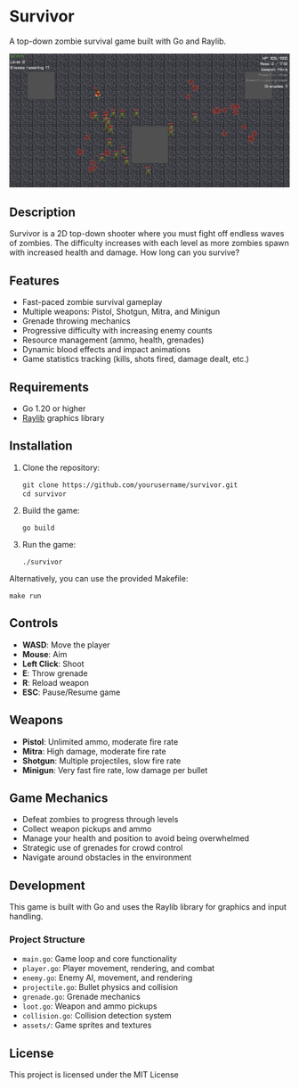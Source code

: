 # Survivor

A top-down zombie survival game built with Go and Raylib.


![Survivor Game](assets/preview.png)


## Description

Survivor is a 2D top-down shooter where you must fight off endless waves of zombies. The difficulty increases with each level as more zombies spawn with increased health and damage. How long can you survive?

## Features

- Fast-paced zombie survival gameplay
- Multiple weapons: Pistol, Shotgun, Mitra, and Minigun
- Grenade throwing mechanics
- Progressive difficulty with increasing enemy counts
- Resource management (ammo, health, grenades)
- Dynamic blood effects and impact animations
- Game statistics tracking (kills, shots fired, damage dealt, etc.)

## Requirements

- Go 1.20 or higher
- [Raylib](https://github.com/gen2brain/raylib-go) graphics library

## Installation

1. Clone the repository:
   ```
   git clone https://github.com/yourusername/survivor.git
   cd survivor
   ```

2. Build the game:
   ```
   go build
   ```

3. Run the game:
   ```
   ./survivor
   ```

Alternatively, you can use the provided Makefile:
```
make run
```

## Controls

- **WASD**: Move the player
- **Mouse**: Aim
- **Left Click**: Shoot
- **E**: Throw grenade
- **R**: Reload weapon
- **ESC**: Pause/Resume game

## Weapons

- **Pistol**: Unlimited ammo, moderate fire rate
- **Mitra**: High damage, moderate fire rate
- **Shotgun**: Multiple projectiles, slow fire rate
- **Minigun**: Very fast fire rate, low damage per bullet

## Game Mechanics

- Defeat zombies to progress through levels
- Collect weapon pickups and ammo
- Manage your health and position to avoid being overwhelmed
- Strategic use of grenades for crowd control
- Navigate around obstacles in the environment

## Development

This game is built with Go and uses the Raylib library for graphics and input handling.

### Project Structure

- `main.go`: Game loop and core functionality
- `player.go`: Player movement, rendering, and combat
- `enemy.go`: Enemy AI, movement, and rendering
- `projectile.go`: Bullet physics and collision
- `grenade.go`: Grenade mechanics
- `loot.go`: Weapon and ammo pickups
- `collision.go`: Collision detection system
- `assets/`: Game sprites and textures

## License

This project is licensed under the MIT License

